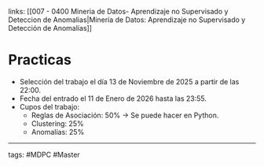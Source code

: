  links: [[007 - 0400 Mineria de Datos- Aprendizaje no Supervisado y Deteccion de Anomalias|Minería de Datos: Aprendizaje no Supervisado y Detección de Anomalías]]
 


# Practicas
- Selección del trabajo el día 13 de Noviembre de 2025 a partir de las 22:00.
- Fecha del entrado el 11 de Enero de 2026 hasta las 23:55.
- Cupos del trabajo:
	- Reglas de Asociación: 50%   -> Se puede hacer en Python.
	- Clustering: 25%
	- Anomalías: 25%


---
tags:
	#MDPC #Master